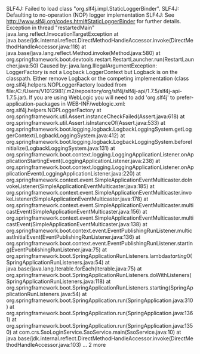 SLF4J: Failed to load class "org.slf4j.impl.StaticLoggerBinder".
SLF4J: Defaulting to no-operation (NOP) logger implementation
SLF4J: See http://www.slf4j.org/codes.html#StaticLoggerBinder for further details.
Exception in thread "restartedMain" java.lang.reflect.InvocationTargetException
        at java.base/jdk.internal.reflect.DirectMethodHandleAccessor.invoke(DirectMethodHandleAccessor.java:118)
        at java.base/java.lang.reflect.Method.invoke(Method.java:580)
        at org.springframework.boot.devtools.restart.RestartLauncher.run(RestartLauncher.java:50)
Caused by: java.lang.IllegalArgumentException: LoggerFactory is not a Logback LoggerContext but Logback is on the classpath. Either remove Logback or the competing implementation (class 
org.slf4j.helpers.NOPLoggerFactory loaded from file:/C:/Users/V1012981/.m2/repository/org/slf4j/slf4j-api/1.7.5/slf4j-api-1.7.5.jar). If you are using WebLogic you will need to add 'org.slf4j' to prefer-application-packages in WEB-INF/weblogic.xml: org.slf4j.helpers.NOPLoggerFactory
        at org.springframework.util.Assert.instanceCheckFailed(Assert.java:618)
        at org.springframework.util.Assert.isInstanceOf(Assert.java:533)
        at org.springframework.boot.logging.logback.LogbackLoggingSystem.getLoggerContext(LogbackLoggingSystem.java:412)
        at org.springframework.boot.logging.logback.LogbackLoggingSystem.beforeInitialize(LogbackLoggingSystem.java:131)
        at org.springframework.boot.context.logging.LoggingApplicationListener.onApplicationStartingEvent(LoggingApplicationListener.java:238)
        at org.springframework.boot.context.logging.LoggingApplicationListener.onApplicationEvent(LoggingApplicationListener.java:220)
        at org.springframework.context.event.SimpleApplicationEventMulticaster.doInvokeListener(SimpleApplicationEventMulticaster.java:185)
        at org.springframework.context.event.SimpleApplicationEventMulticaster.invokeListener(SimpleApplicationEventMulticaster.java:178)
        at org.springframework.context.event.SimpleApplicationEventMulticaster.multicastEvent(SimpleApplicationEventMulticaster.java:156)
        at org.springframework.context.event.SimpleApplicationEventMulticaster.multicastEvent(SimpleApplicationEventMulticaster.java:138)
        at org.springframework.boot.context.event.EventPublishingRunListener.multicastInitialEvent(EventPublishingRunListener.java:136)
        at org.springframework.boot.context.event.EventPublishingRunListener.starting(EventPublishingRunListener.java:75)
        at org.springframework.boot.SpringApplicationRunListeners.lambda$starting$0(SpringApplicationRunListeners.java:54)
        at java.base/java.lang.Iterable.forEach(Iterable.java:75)
        at org.springframework.boot.SpringApplicationRunListeners.doWithListeners(SpringApplicationRunListeners.java:118)
        at org.springframework.boot.SpringApplicationRunListeners.starting(SpringApplicationRunListeners.java:54)
        at org.springframework.boot.SpringApplication.run(SpringApplication.java:310)
        at org.springframework.boot.SpringApplication.run(SpringApplication.java:1361)
        at org.springframework.boot.SpringApplication.run(SpringApplication.java:1350)
        at com.crs.SsoLoginService.SsoService.main(SsoService.java:10)
        at java.base/jdk.internal.reflect.DirectMethodHandleAccessor.invoke(DirectMethodHandleAccessor.java:103)
        ... 2 more
